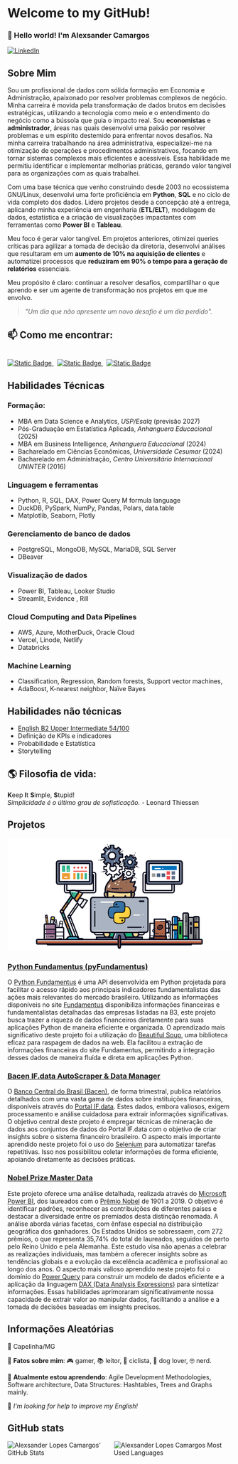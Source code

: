 <!-- Hero Session -->
# Welcome to my GitHub!

### :wave: Hello world! I'm Alexsander Camargos

[![LinkedIn](https://img.shields.io/badge/%40alexcamargos-230A66C2?style=social&logo=LinkedIn&label=LinkedIn&color=white)](https://www.linkedin.com/in/alexcamargos)


<!--About Session-->
## Sobre Mim

Sou um profissional de dados com sólida formação em Economia e Administração, apaixonado por
resolver problemas complexos de negócio. Minha carreira é movida pela transformação de dados brutos
em decisões estratégicas, utilizando a tecnologia como meio e o entendimento do negócio como a
bússola que guia o impacto real.
Sou **economistas** e **administrador**, áreas nas quais desenvolvi uma paixão por resolver problemas e um espírito destemido para enfrentar novos desafios. Na minha carreira trabalhando na área administrativa, especializei-me na otimização de operações e procedimentos administrativos, focando em tornar sistemas complexos mais eficientes e acessíveis. Essa habilidade me permitiu identificar e implementar melhorias práticas, gerando valor tangível para as organizações com as quais trabalhei.

Com uma base técnica que venho construindo desde 2003 no ecossistema GNU/Linux, desenvolvi uma forte
proficiência em **Python**, **SQL** e no ciclo de vida completo dos dados. Lidero projetos desde a concepção
até a entrega, aplicando minha experiência em engenharia (**ETL/ELT**), modelagem de dados, estatística
e a criação de visualizações impactantes com ferramentas como **Power BI** e **Tableau**.

Meu foco é gerar valor tangível. Em projetos anteriores, otimizei queries críticas para agilizar a
tomada de decisão da diretoria, desenvolvi análises que resultaram em um **aumento de 10% na aquisição
de clientes** e automatizei processos que **reduziram em 90% o tempo para a geração de relatórios**
essenciais.

Meu propósito é claro: continuar a resolver desafios, compartilhar o que aprendo e ser um agente de
transformação nos projetos em que me envolvo.

> _"Um dia que não apresente um novo desafio é um dia perdido"._


<!-- Contact Session -->
## 📫 Como me encontrar:

<div style="display: inline_block">
  <br>
  <a href="https://www.linkedin.com/in/alexcamargos">
    <img alt="Static Badge" src="https://img.shields.io/badge/LinkedIn-0077B5?style=for-the-badge&logo=linkedin&logoColor=white">
  </a>
  &nbsp;
  <a href="mailto:alexcamargos@gmail.com">
    <img alt="Static Badge" src="https://img.shields.io/badge/Gmail-D14836?style=for-the-badge&logo=gmail&logoColor=white">
  </a>
  &nbsp;
  <a href="https://alcamargos.com">
    <img alt="Static Badge" src="https://img.shields.io/badge/Portf%C3%B3lio-222222?style=for-the-badge&logo=webtrees&logoColor=white">
  </a>
</div>


<!-- Skills Session -->
## Habilidades Técnicas

<!-- Technical skills Session -->
### Formação:
- MBA em Data Science e Analytics, *USP/Esalq* (previsão 2027)
- Pós-Graduação em Estatística Aplicada, *Anhanguera Educacional* (2025)
- MBA em Business Intelligence, *Anhanguera Educacional* (2024)
- Bacharelado em Ciências Econômicas, *Universidade Cesumar* (2024)
- Bacharelado em Administração, *Centro Universitário Internacional UNINTER* (2016)

### Linguagem e ferramentas

- Python, R, SQL, DAX, Power Query M formula language
- DuckDB, PySpark, NumPy, Pandas, Polars, data.table
- Matplotlib, Seaborn, Plotly

### Gerenciamento de banco de dados

- PostgreSQL, MongoDB, MySQL, MariaDB, SQL Server
- DBeaver

### Visualização de dados
- Power BI, Tableau, Looker Studio
- Streamlit, Evidence , Rill

### Cloud Computing and Data Pipelines

- AWS, Azure, MotherDuck, Oracle Cloud
- Vercel, Linode, Netlify
- Databricks

### Machine Learning

- Classification, Regression, Random forests, Support vector machines,
- AdaBoost, K-nearest neighbor, Naïve Bayes


<!-- Non-technical skills Session -->
## Habilidades não técnicas
- [English B2 Upper Intermediate 54/100](https://www.efset.org/cert/qqChFR)
- Definição de KPIs e indicadores
- Probabilidade e Estatística
- Storytelling

<!-- Philosophy Session -->
## :earth_americas: Filosofia de vida:

**K**eep **I**t **S**imple, **S**tupid!
<br/>
_Simplicidade é o último grau de sofisticação._ - Leonard Thiessen


<!-- Projects Session -->
## Projetos
![Mesa de trabalho](work_table.png)

### [Python Fundamentus (pyFundamentus)](https://github.com/alexcamargos/pyFundamentus)
O [Python Fundamentus](https://pypi.org/project/pyfundamentus/) é uma API desenvolvida em Python projetada para facilitar o acesso rápido aos principais indicadores fundamentalistas das ações mais relevantes do mercado brasileiro. Utilizando as informações disponíveis no site [Fundamentus](https://www.fundamentus.com.br/) disponibiliza informações financeiras e fundamentalistas detalhadas das empresas listadas na B3, este projeto busca trazer a riqueza de dados financeiros diretamente para suas aplicações Python de maneira eficiente e organizada. O aprendizado mais significativo deste projeto foi a utilização do [Beautiful Soup](https://www.crummy.com/software/BeautifulSoup/), uma biblioteca eficaz para raspagem de dados na web. Ela facilitou a extração de informações financeiras do site Fundamentus, permitindo a integração desses dados de maneira fluída e direta em aplicações Python.
<br/>

### [Bacen IF.data AutoScraper & Data Manager](https://github.com/alexcamargos/bacen-ifdata-scraper)
O [Banco Central do Brasil (Bacen)](https://www.bcb.gov.br/), de forma trimestral, publica relatórios detalhados com uma vasta gama de dados sobre instituições financeiras, disponíveis através do [Portal IF.data](https://www3.bcb.gov.br/ifdata/). Estes dados, embora valiosos, exigem processamento e análise cuidadosa para extrair informações significativas. O objetivo central deste projeto é empregar técnicas de mineração de dados aos conjuntos de dados do Portal IF.data com o objetivo de criar insights sobre o sistema financeiro brasileiro. O aspecto mais importante aprendido neste projeto foi o uso do [Selenium](https://www.selenium.dev/) para automatizar tarefas repetitivas. Isso nos possibilitou coletar informações de forma eficiente, apoiando diretamente as decisões práticas.

### [Nobel Prize Master Data](https://www.novypro.com/project/nobel-prize-master-data-power-bi)
Este projeto oferece uma análise detalhada, realizada através do [Microsoft Power BI](https://powerbi.microsoft.com/pt-br/), dos laureados com o [Prêmio Nobel](https://www.nobelprize.org/) de 1901 a 2019. O objetivo é identificar padrões, reconhecer as contribuições de diferentes países e destacar a diversidade entre os premiados desta distinção renomada. A análise aborda várias facetas, com ênfase especial na distribuição geográfica dos ganhadores. Os Estados Unidos se sobressaem, com 272 prêmios, o que representa 35,74% do total de laureados, seguidos de perto pelo Reino Unido e pela Alemanha. Este estudo visa não apenas a celebrar as realizações individuais, mas também a oferecer insights sobre as tendências globais e a evolução da excelência acadêmica e profissional ao longo dos anos. O aspecto mais valioso aprendido neste projeto foi o domínio do [Power Query](https://powerquery.microsoft.com/) para construir um modelo de dados eficiente e a aplicação da linguagem [DAX (Data Analysis Expressions)](https://learn.microsoft.com/pt-br/dax/) para sintetizar informações. Essas habilidades aprimoraram significativamente nossa capacidade de extrair valor ao manipular dados, facilitando a análise e a tomada de decisões baseadas em insights precisos.


<!-- Random Information -->
## Informações Aleatórias

:round_pushpin: Capelinha/MG

:balloon: **Fatos sobre mim**: :video_game: gamer, :books: leitor, :bicyclist: ciclista, :dog: dog lover, :nerd_face: nerd.

🌱 **Atualmente estou aprendendo**: Agile Development Methodologies, Software architecture, Data Structures: Hashtables, Trees and Graphs mainly.

:thinking: _I'm looking for help to improve my English!_


<!-- GitHub stats Session -->
## GitHub stats

<div style="display: inline_block">
  <div style="display: flex">
    <img height="150em"
      src=https://github-readme-stats.vercel.app/api?username=alexcamargos&show_icons=true&theme=dracula&include_all_commits=true&count_private=true&locale=pt-br alt="Alexsander Lopes Camargos' GitHub Stats"/>
      &nbsp;
      &nbsp;
      &nbsp;
      &nbsp;
    <img height="150em"
      src="https://github-readme-stats.vercel.app/api/top-langs/?username=alexcamargos&layout=compact&langs_count=10&theme=dracula&locale=pt-br" alt="Alexsander Lopes Camargos Most Used Languages"/>
  </div>
</div>
